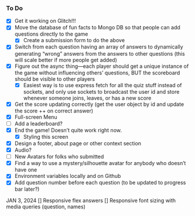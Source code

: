 ### To Do

- [x] Get it working on Glitch!!!
- [x] Move the database of fun facts to Mongo DB so that people can add questions directly to the game
  - [x] Create a submission form to do the above
- [x] Switch from each question having an array of answers to dynamically generating “wrong” answers from the answers to other questions (this will scale better if more people get added)
- [x] Figure out the async thing—each player should get a unique instance of the game without influencing others’ questions, BUT the scoreboard should be visible to other players
  - [x] Easiest way is to use express fetch for all the quiz stuff instead of sockets, and only use sockets to broadcast the user id and store whenever someone joins, leaves, or has a new score
- [x] Get the score updating correctly (get the user object by id and update the score ++ on correct answer)
- [x] Full-screen Menu
- [ ] Add a leaderboard?
- [x] End the game! Doesn’t quite work right now.
  - [x] Styling this screen
- [x] Design a footer, about page or other context section
- [x] Audio?
- [ ] New Avatars for folks who submitted
- [x] Find a way to use a mystery/silhouette avatar for anybody who doesn’t have one
- [x] Environment variables locally and on Github
- [x] Add question number before each question (to be updated to progress bar later?)

JAN 3, 2024
[] Responsive flex answers
[] Responsive font sizing with media queries (question, names)
